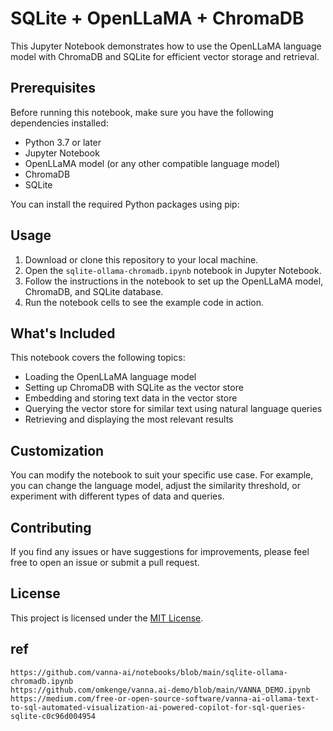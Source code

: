 # SQLite + OpenLLaMA + ChromaDB

This Jupyter Notebook demonstrates how to use the OpenLLaMA language model with ChromaDB and SQLite for efficient vector storage and retrieval.

## Prerequisites

Before running this notebook, make sure you have the following dependencies installed:

- Python 3.7 or later
- Jupyter Notebook
- OpenLLaMA model (or any other compatible language model)
- ChromaDB
- SQLite

You can install the required Python packages using pip:

## Usage

1. Download or clone this repository to your local machine.
2. Open the `sqlite-ollama-chromadb.ipynb` notebook in Jupyter Notebook.
3. Follow the instructions in the notebook to set up the OpenLLaMA model, ChromaDB, and SQLite database.
4. Run the notebook cells to see the example code in action.

## What's Included

This notebook covers the following topics:

- Loading the OpenLLaMA language model
- Setting up ChromaDB with SQLite as the vector store
- Embedding and storing text data in the vector store
- Querying the vector store for similar text using natural language queries
- Retrieving and displaying the most relevant results

## Customization

You can modify the notebook to suit your specific use case. For example, you can change the language model, adjust the similarity threshold, or experiment with different types of data and queries.

## Contributing

If you find any issues or have suggestions for improvements, please feel free to open an issue or submit a pull request.

## License

This project is licensed under the [MIT License](LICENSE).

## ref
    https://github.com/vanna-ai/notebooks/blob/main/sqlite-ollama-chromadb.ipynb
    https://github.com/omkenge/vanna.ai-demo/blob/main/VANNA_DEMO.ipynb
    https://medium.com/free-or-open-source-software/vanna-ai-ollama-text-to-sql-automated-visualization-ai-powered-copilot-for-sql-queries-sqlite-c0c96d004954
